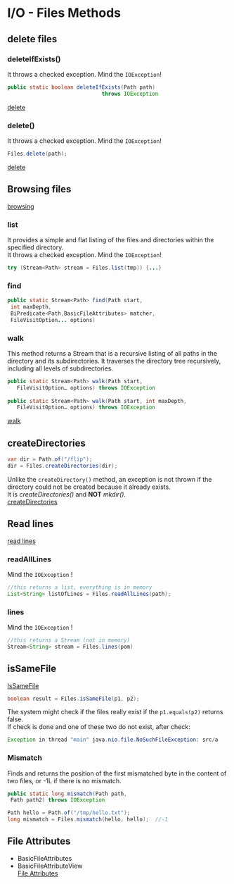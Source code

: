 # I/O - Files Methods

## delete files
### deleteIfExists()
It throws a checked exception. Mind the `IOException`!
```java
public static boolean deleteIfExists(Path path)
                              throws IOException
```
[delete](../src/main/java/org/enricogiurin/ocp17/book/ch14/filesmethods/Delete.java)
### delete()
It throws a checked exception. Mind the `IOException`!
```java
Files.delete(path);
```
[delete](../src/main/java/org/enricogiurin/ocp17/book/ch14/filesmethods/Delete.java)
## Browsing files
[browsing](../src/main/java/org/enricogiurin/ocp17/book/ch14/filesmethods/BrowsingPaths.java)
### list
It provides a simple and flat listing of the files and directories within the specified directory.  
It throws a checked exception. Mind the `IOException`!
```java
try (Stream<Path> stream = Files.list(tmp)) {...}
```

### find
```java
public static Stream<Path> find(Path start,
 int maxDepth,
 BiPredicate<Path,BasicFileAttributes> matcher,
 FileVisitOption... options)
```
### walk
This method returns a Stream that is a recursive listing of all paths in the directory and its subdirectories.
It traverses the directory tree recursively, including all levels of subdirectories.
```java
public static Stream<Path> walk(Path start,
   FileVisitOption… options) throws IOException
 
public static Stream<Path> walk(Path start, int maxDepth,
   FileVisitOption… options) throws IOException
```

[walk](../src/main/java/org/enricogiurin/ocp17/book/ch14/filesmethods/WalkDirectory.java)

## createDirectories
```java
var dir = Path.of("/flip");
dir = Files.createDirectories(dir);
```
Unlike the `createDirectory()` method, an exception is not thrown if the directory could not be created because it already exists.  
It is _createDirectories()_ and **NOT** _mkdir()_.  
[createDirectories](../src/main/java/org/enricogiurin/ocp17/book/ch14/filesmethods/CreateDirectories.java)
## Read lines
[read lines](../src/main/java/org/enricogiurin/ocp17/book/ch14/filesmethods/ReadLines.java)
### readAllLines
Mind the `IOException` !

```java
//this returns a list, everything is in memory
List<String> listOfLines = Files.readAllLines(path);
```
### lines
Mind the `IOException` !

```java
//this returns a Stream (not in memory)
Stream<String> stream = Files.lines(pom)
```

## isSameFile
[IsSameFile](../src/main/java/org/enricogiurin/ocp17/book/ch14/filesmethods/IsSameFile.java)
```java
boolean result = Files.isSameFile(p1, p2);
```
The system might check if the files really exist if the `p1.equals(p2)` returns false.  
If check is done and one of these two do not exist, after check:
```java
Exception in thread "main" java.nio.file.NoSuchFileException: src/a
```

### Mismatch
Finds and returns the position of the first mismatched byte in the content of two files, or -1L if there is no mismatch.
```java
public static long mismatch(Path path,
 Path path2) throws IOException
```
```java
Path hello = Path.of("/tmp/hello.txt");
long mismatch = Files.mismatch(hello, hello);  //-1
```


## File Attributes
- BasicFileAttributes
- BasicFileAttributeView  
[File Attributes](../src/main/java/org/enricogiurin/ocp17/book/ch14/ReadAttributes.java)
